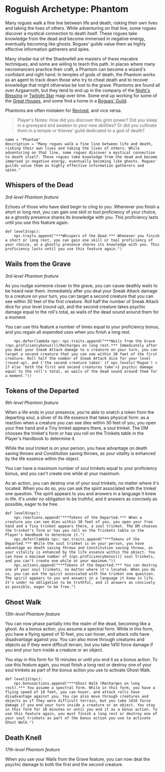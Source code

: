 # Roguish Archetype: Phantom
Many rogues walk a fine line between life and death, risking their own lives and taking the lives of others. While adventuring on that line, some rogues discover a mystical connection to death itself. These rogues take knowledge from the dead and become immersed in negative energy, eventually becoming like ghosts. Rogues' guilds value them as highly effective information gatherers and spies.

Many shadar-kai of the Shadowfell are masters of these macabre techniques, and some are willing to teach this path. In places where many necromancers practice their craft, a Phantom can become a wizard's confidant and right hand. In temples of gods of death, the Phantom works as an agent to track down those who try to cheat death and to recover knowledge that might otherwise be lost to the grave. Phantoms are found all over Azgaarnoth, but they tend to end up in the company of the [Night's Blessing](../../Organizations/MageSchools/NightsBlessing.md) or [Twilight Star](../../Organizations/MageSchools/TwilightStar.md) magi over time. Some end up working for some of the [Great Houses](../../Organizations/Houses/index.md), and some find a home in a [Rogues' Guild](../../Organizations/RoguesGuilds/index.md).

Phantoms are often mistaken for [Revived](Revived.md), and vice versa.

> Player's Notes: How did you discover this grim power? Did you sleep in a graveyard and awaken to your new abilities? Or did you cultivate them in a temple or thieves' guild dedicated to a god of death?

```
name = 'Phantom'
description = "Many rogues walk a fine line between life and death, risking their own lives and taking the lives of others. While adventuring on that line, some rogues discover a mystical connection to death itself. These rogues take knowledge from the dead and become immersed in negative energy, eventually becoming like ghosts. Rogues' guilds value them as highly effective information gatherers and spies."
```

## Whispers of the Dead
*3rd-level Phantom feature*

Echoes of those who have died begin to cling to you. Whenever you finish a short or long rest, you can gain one skill or tool proficiency of your choice, as a ghostly presence shares its knowledge with you. This proficiency lasts until you use this feature again.

```
def level3(npc):
    npc.traits.append("***Whispers of the Dead.*** Whenever you finish a short or long rest, you can gain one skill or tool proficiency of your choice, as a ghostly presence shares its knowledge with you. This proficiency lasts until you use this feature again.")
```

## Wails from the Grave
*3rd-level Phantom feature*

As you nudge someone closer to the grave, you can cause deathly wails to be heard near them. Immediately after you deal your Sneak Attack damage to a creature on your turn, you can target a second creature that you can see within 30 feet of the first creature. Roll half the number of Sneak Attack dice for your level (round up), and the second creature takes psychic damage equal to the roll's total, as wails of the dead sound around them for a moment.

You can use this feature a number of times equal to your proficiency bonus, and you regain all expended uses when you finish a long rest.

```
    npc.defer(lambda npc: npc.traits.append("***Wails from the Grave (npc.proficiencybonus())/Recharges on long rest.*** Immediately after you deal your Sneak Attack damage to a creature on your turn, you can target a second creature that you can see within 30 feet of the first creature. Roll half the number of Sneak Attack dice for your level (round up), and {'the second creature takes' if npc.levels('Rogue') < 17 else 'both the first and second creatures take'>} psychic damage equal to the roll's total, as wails of the dead sound around them for a moment."))
```

## Tokens of the Departed
*9th-level Phantom feature*

When a life ends in your presence, you're able to snatch a token from the departing soul, a sliver of its life essence that takes physical form: as a reaction when a creature you can see dies within 30 feet of you, you open your free hand and a Tiny trinket appears there, a soul trinket. The DM chooses the trinket's form or has you roll on the Trinkets table in the Player's Handbook to determine it.

While the soul trinket is on your person, you have advantage on death saving throws and Constitution saving throws, as your vitality is enhanced by the life essence within the object.

You can have a maximum number of soul trinkets equal to your proficiency bonus, and you can't create one while at your maximum.

As an action, you can destroy one of your soul trinkets, no matter where it's located. When you do so, you can ask the spirit associated with the trinket one question. The spirit appears to you and answers in a language it knew in life. It's under no obligation to be truthful, and it answers as concisely as possible, eager to be free.

```
def level9(npc):
    npc.reactions.append("***Tokens of the Departed.*** When a creature you can see dies within 30 feet of you, you open your free hand and a Tiny trinket appears there, a soul trinket. The DM chooses the trinket's form or has you roll on the Trinkets table in the Player's Handbook to determine it.")
    npc.defer(lambda npc: npc.traits.append("***Tokens of the Departed.*** While the soul trinket is on your person, you have advantage on death saving throws and Constitution saving throws, as your vitality is enhanced by the life essence within the object. You can have a maximum number of {npc.proficiencybonus()} soul trinkets, and you can't create one while at your maximum."))
    npc.actions.append("***Tokens of the Departed.*** You can destroy one of your soul trinkets, no matter where it's located. When you do so, you can ask the spirit associated with the trinket one question. The spirit appears to you and answers in a language it knew in life. It's under no obligation to be truthful, and it answers as concisely as possible, eager to be free.")
```

## Ghost Walk
*13th-level Phantom feature*

You can now phase partially into the realm of the dead, becoming like a ghost. As a bonus action, you assume a spectral form. While in this form, you have a flying speed of 10 feet, you can hover, and attack rolls have disadvantage against you. You can also move through creatures and objects as if they were difficult terrain, but you take 1d10 force damage if you end your turn inside a creature or an object.

You stay in this form for 10 minutes or until you end it as a bonus action. To use this feature again, you must finish a long rest or destroy one of your soul trinkets as part of the bonus action you use to activate Ghost Walk.

```
def level13(npc):
    npc.bonusactions.append("***Ghost Walk (Recharges on long rest).*** You assume a spectral form. While in this form, you have a flying speed of 10 feet, you can hover, and attack rolls have disadvantage against you. You can also move through creatures and objects as if they were difficult terrain, but you take 1d10 force damage if you end your turn inside a creature or an object. You stay in this form for 10 minutes or until you end it as a bonus action. To use this feature again, you must finish a long rest or destroy one of your soul trinkets as part of the bonus action you use to activate Ghost Walk.")
```


## Death Knell
*17th-level Phantom feature*

When you use your Wails from the Grave feature, you can now deal the psychic damage to both the first and the second creature.
